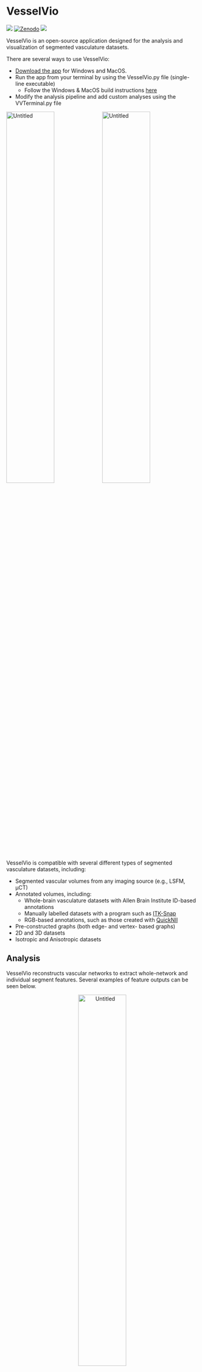 # VesselVio
[![](https://img.shields.io/badge/Article-10.1016%2Fj.crmeth.2022.100189-blueviolet)](https://doi.org/10.1016/j.crmeth.2022.100189) [![Zenodo](https://img.shields.io/badge/Zenodo-10.5281%2Fzenodo.6147198-blue)](https://zenodo.org/badge/latestdoi/365252628) [![](https://img.shields.io/badge/Slack-Join%20us%20on%20Slack!-orange?logo=slack)](https://communityinviter.com/apps/vesselvio/join-vesselvio-on-slack)


VesselVio is an open-source application designed for the analysis and visualization of segmented vasculature datasets. 

There are several ways to use VesselVio:

- [Download the app](https://jacobbumgarner.github.io/VesselVio/Downloads.html) for Windows and MacOS.
- Run the app from your terminal by using the VesselVio.py file (single-line executable)
  - Follow the Windows & MacOS build instructions [here](https://jacobbumgarner.github.io/VesselVio/Build.html)
- Modify the analysis pipeline and add custom analyses using the VVTerminal.py file

<img align="center" width="50%" alt="Untitled" src="https://user-images.githubusercontent.com/70919881/149036341-2b1515ba-94f4-4c89-b774-10e70e5e65c1.png" /><img align="center" width="50%" alt="Untitled" src="https://user-images.githubusercontent.com/70919881/149036342-f8aecef3-84fe-4fe7-8e2e-4eac6d543795.png" />

VesselVio is compatible with several different types of segmented vasculature datasets, including:
- Segmented vascular volumes from any imaging source (e.g., LSFM, µCT)
- Annotated volumes, including:
  - Whole-brain vasculature datasets with Allen Brain Institute ID-based annotations
  - Manually labelled datasets with a program such as [ITK-Snap](http://www.itksnap.org/pmwiki/pmwiki.php)
  - RGB-based annotations, such as those created with [QuickNII](https://www.nitrc.org/projects/quicknii)
- Pre-constructed graphs (both edge- and vertex- based graphs)
- 2D and 3D datasets
- Isotropic and Anisotropic datasets


## Analysis
VesselVio reconstructs vascular networks to extract whole-network and individual segment features. Several examples of feature outputs can be seen below.

<p align="center">
  <img align="center" width="50%" alt="Untitled" src="https://user-images.githubusercontent.com/70919881/149639453-71c22b0a-7a0c-4c3f-8af5-f38aaf4027df.png" />
</p>

## Visualization
Visualization with VesselVio is made possible with [PyVista](https://github.com/pyvista/pyvista), an intuitive and high-level VTK package. Thanks to PyVista, users can easily visualize and examine their vasculature datasets with numerous options to create for accompanying figure images.


Mouse Retinal Vasculature | Human Brain 
:--: | :--:
<video src="https://user-images.githubusercontent.com/70919881/167666769-50043a25-3ef2-45d2-ba35-bba110bf6a44.mp4" /> | <video src="https://user-images.githubusercontent.com/70919881/121599523-28a3a480-ca11-11eb-8340-c29350998f02.mp4" />

## Segmentation Tips
If you are looking for help with segmenting your vasculature, there are numerous packages available for this process<sup>[1](https://github.com/ChristophKirst/ClearMap2)[2](https://github.com/vessap/vessap)[3](https://github.com/giesekow/deepvesselnet)</sup>.

## Contributing
Contributions to VesselVio are absolutely welcome! The [guide](https://github.com/JacobBumgarner/VesselVio/blob/main/CONTRIBUTING.md) to contributing should be read and followed. Briefly, [Issues](https://github.com/JacobBumgarner/VesselVio/issues) should be used for bug reports and feature requests. [Discussions](https://github.com/JacobBumgarner/VesselVio/discussions) and [Slack](https://communityinviter.com/apps/vesselvio/join-vesselvio-on-slack) should be used for general support or tutorial requests. Pull-requests should follow the guidelines described in the contributing document. Thank you!

## Other
Any suggestions, improvements, or comments should be directed to [Jacob Bumgarner](mailto:jrbumgarner@mix.wvu.edu).

Feel free to join us on [Slack](https://communityinviter.com/apps/vesselvio/join-vesselvio-on-slack) for general communication or troubleshooting purposes!

## Citing VesselVio
<b>If you use VesselVio in your research, please cite our publication in <i>[Cell Reports Methods](https://www.cell.com/cell-reports-methods/fulltext/S2667-2375(22)00044-3)</i>.</b>

>Bumgarner JR, and Nelson RJ. (2022). Open-source analysis and visualization of segmented vasculature datasets with VesselVio. Cell Rep Methods 2, 100189. https://doi.org/10.1016/j.crmeth.2022.100189
  
BibTex:
```
@article{bumgarner2022vesselvio,
title = {Open-source analysis and visualization of segmented vasculature datasets with VesselVio},
journal = {Cell Reports Methods},
volume = {2},
number = {4},
pages = {100189},
year = {2022},
issn = {2667-2375},
doi = {https://doi.org/10.1016/j.crmeth.2022.100189},
url = {https://www.sciencedirect.com/science/article/pii/S2667237522000443},
author = {Jacob R. Bumgarner and Randy J. Nelson},
}
```
